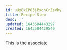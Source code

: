 ```yaml
---
id: uUxBkIP03jPxohCrZsVky
title: Recipe Step
desc: ''
updated: 1643504443297
created: 1643504429540
---
```

This is the associate 

